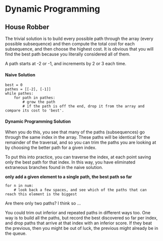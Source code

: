 

# Dynamic Programming

## House Robber

The trivial solution is to build every possible path through the array (every possible subsequence) and then compute the total cost for each subsequence, and then choose the highest cost. It is obvious that you will find the best path because you literally considered all of them.

A path starts at -2 or -1, and increments by 2 or 3 each time. 

#### Naive Solution

```
best = 0
pathes = [[-2], [-1]]
while pathes:
    for path in pathes:
        # grow the path
        # if the path is off the end, drop it from the array and compare its cost to 'best'. 
```

#### Dynamic Programming Solution

When you do this, you see that many of the paths (subsequences) go through the same index in the array. These paths will be identical for the remainder of the traversal, and so you can trim the paths you are looking at by choosing the better path for a given index.

To put this into practice, you can traverse the index, at each point saving only the best path for that index. In this way, you have eliminated extraneous branches found in the naive solution.

**only add a given element to a single path, the best path so far**

```
for n in num:
    # look back a few spaces, and see which of the paths that can reach this element is the biggest
```

Are there only two paths? I think so ...

You could trim out inferior and repeated paths in different ways too. One way is to build all the paths, but record the best discovered so far per index, and drop paths that arrive at that index with an inferior score. If they beat the previous, then you might be out of luck, the previous might already be in the queue. 

